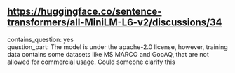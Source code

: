 ## https://huggingface.co/sentence-transformers/all-MiniLM-L6-v2/discussions/34

contains_question: yes  
question_part: The model is under the apache-2.0 license, however, training data contains some datasets like MS MARCO and GooAQ, that are not allowed for commercial usage. Could someone clarify this